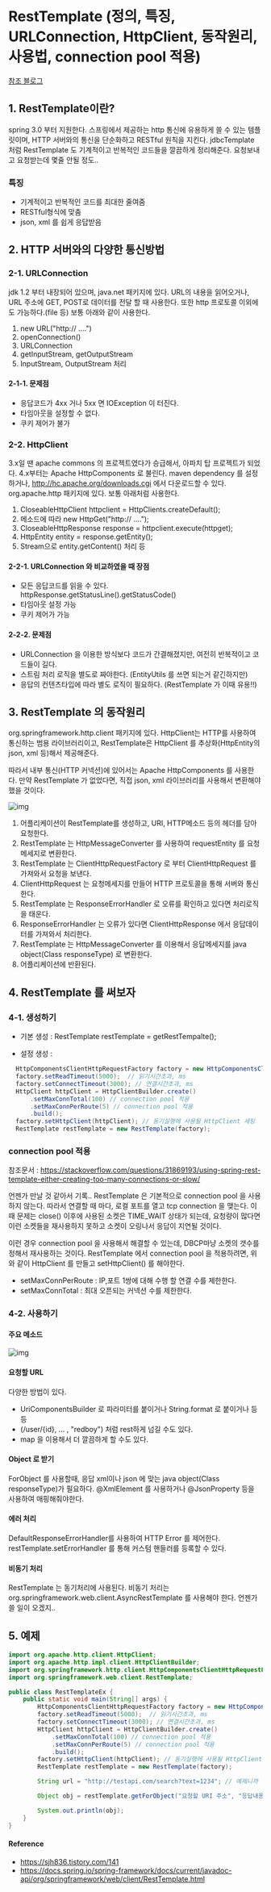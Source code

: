 # RestTemplate (정의, 특징, URLConnection, HttpClient, 동작원리, 사용법, connection pool 적용)

[참조 블로그](https://sjh836.tistory.com/141)

## 1. RestTemplate이란?

spring 3.0 부터 지원한다. 스프링에서 제공하는 http 통신에 유용하게 쓸 수 있는 템플릿이며, HTTP 서버와의 통신을 단순화하고 RESTful 원칙을 지킨다. jdbcTemplate 처럼 RestTemplate 도 기계적이고 반복적인 코드들을 깔끔하게 정리해준다. 요청보내고 요청받는데 몇줄 안될 정도..

### 특징

- 기계적이고 반복적인 코드를 최대한 줄여줌
- RESTful형식에 맞춤
- json, xml 를 쉽게 응답받음

## 2. HTTP 서버와의 다양한 통신방법

### 2-1. URLConnection

jdk 1.2 부터 내장되어 있으며, java.net 패키지에 있다. URL의 내용을 읽어오거나, URL 주소에 GET, POST로 데이터를 전달 할 때 사용한다. 또한 http 프로토콜 이외에도 가능하다.(file 등) 보통 아래와 같이 사용한다.

1. new URL("http:// ....")
2. openConnection()
3. URLConnection
4. getInputStream, getOutputStream
5. InputStream, OutputStream 처리

#### 2-1-1. 문제점

- 응답코드가 4xx 거나 5xx 면 IOException 이 터진다.
- 타임아웃을 설정할 수 없다.
- 쿠키 제어가 불가

### 2-2. HttpClient

3.x일 땐 apache commons 의 프로젝트였다가 승급해서, 아파치 탑 프로젝트가 되었다. 4.x부터는 Apache HttpComponents 로 불린다. maven dependency 를 설정하거나, http://hc.apache.org/downloads.cgi 에서 다운로드할 수 있다. org.apache.http 패키지에 있다.
보통 아래처럼 사용한다.

1. CloseableHttpClient httpclient = HttpClients.createDefault();
2. 메소드에 따라 new HttpGet("http:// ....");
3. CloseableHttpResponse response = httpclient.execute(httpget);
4. HttpEntity entity = response.getEntity();
5. Stream으로 entity.getContent() 처리 등

#### 2-2-1. URLConnection 와 비교하였을 때 장점

- 모든 응답코드를 읽을 수 있다. httpResponse.getStatusLine().getStatusCode()
- 타임아웃 설정 가능
- 쿠키 제어가 가능

#### 2-2-2. 문제점

- URLConnection 을 이용한 방식보다 코드가 간결해졌지만, 여전히 반복적이고 코드들이 길다.
- 스트림 처리 로직을 별도로 짜야한다. (EntityUtils 를 쓰면 되는거 같긴하지만)
- 응답의 컨텐츠타입에 따라 별도 로직이 필요하다. (RestTemplate 가 이때 유용!!)

## 3. RestTemplate 의 동작원리

org.springframework.http.client 패키지에 있다. 
HttpClient는 HTTP를 사용하여 통신하는 범용 라이브러리이고, RestTemplate은 HttpClient 를 추상화(HttpEntity의 json, xml 등)해서 제공해준다. 

따라서 내부 통신(HTTP 커넥션)에 있어서는 Apache HttpComponents 를 사용한다. 만약 RestTemplate 가 없었다면, 직접 json, xml 라이브러리를 사용해서 변환해야 했을 것이다.

![img](/docs/.vuepress/public/images/img-spring/RestTemplate01.png)

1. 어플리케이션이 RestTemplate를 생성하고, URI, HTTP메소드 등의 헤더를 담아 요청한다.
2. RestTemplate 는 HttpMessageConverter 를 사용하여 requestEntity 를 요청메세지로 변환한다.
3. RestTemplate 는 ClientHttpRequestFactory 로 부터 ClientHttpRequest 를 가져와서 요청을 보낸다.
4. ClientHttpRequest 는 요청메세지를 만들어 HTTP 프로토콜을 통해 서버와 통신한다.
5. RestTemplate 는 ResponseErrorHandler 로 오류를 확인하고 있다면 처리로직을 태운다.
6. ResponseErrorHandler 는 오류가 있다면 ClientHttpResponse 에서 응답데이터를 가져와서 처리한다.
7. RestTemplate 는 HttpMessageConverter 를 이용해서 응답메세지를 java object(Class responseType) 로 변환한다.
8. 어플리케이션에 반환된다.

## 4. RestTemplate 를 써보자

### 4-1. 생성하기

- 기본 생성 : RestTemplate restTemplate = getRestTempalte();

- 설정 생성 :

```Java
  HttpComponentsClientHttpRequestFactory factory = new HttpComponentsClientHttpRequestFactory();
  factory.setReadTimeout(5000);  // 읽기시간초과, ms
  factory.setConnectTimeout(3000); // 연결시간초과, ms
  HttpClient httpClient = HttpClientBuilder.create()
      .setMaxConnTotal(100) // connection pool 적용
      .setMaxConnPerRoute(5) // connection pool 적용
      .build();
  factory.setHttpClient(httpClient); // 동기실행에 사용될 HttpClient 세팅 
  RestTemplate restTemplate = new RestTemplate(factory);
```

### connection pool 적용

참조문서 : https://stackoverflow.com/questions/31869193/using-spring-rest-template-either-creating-too-many-connections-or-slow/

언젠가 만날 것 같아서 기록.. RestTemplate 은 기본적으로 connection pool 을 사용하지 않는다.
따라서 연결할 때 마다, 로컬 포트를 열고 tcp connection 을 맺는다. 이때 문제는 close() 이후에 사용된 소켓은 TIME_WAIT 상태가 되는데, 요청량이 많다면 이런 소켓들을 재사용하지 못하고 소켓이 오링나서 응답이 지연될 것이다.

이런 경우 connection pool 을 사용해서 해결할 수 있는데, DBCP마냥 소켓의 갯수를 정해서 재사용하는 것이다. RestTemplate 에서 connection pool 을 적용하려면, 위와 같이 HttpClient 를 만들고 setHttpClient() 를 해야한다.

- setMaxConnPerRoute : IP,포트 1쌍에 대해 수행 할 연결 수를 제한한다.
- setMaxConnTotal : 최대 오픈되는 커넥션 수를 제한한다.

### 4-2. 사용하기

#### 주요 메소드


![img](/docs/.vuepress/public/images/img-spring/RestTemplateMethod.png)

#### 요청할 URL

다양한 방법이 있다.

- UriComponentsBuilder 로 파라미터를 붙이거나 String.format 로 붙이거나 등등
- (/user/{id}, ... , "redboy") 처럼 rest하게 넘길 수도 있다.
- map 을 이용해서 더 깔끔하게 할 수도 있다.

#### Object 로 받기

ForObject 를 사용할때, 응답 xml이나 json 에 맞는 java object(Class responseType)가 필요하다. @XmlElement 를 사용하거나 @JsonProperty 등을 사용하여 매핑해줘야한다.

#### 에러 처리

DefaultResponseErrorHandler를 사용하여 HTTP Error 를 제어한다. restTemplate.setErrorHandler 를 통해 커스텀 핸들러를 등록할 수 있다.

#### 비동기 처리

RestTemplate 는 동기처리에 사용된다. 비동기 처리는 org.springframework.web.client.AsyncRestTemplate 를 사용해야 한다. 언젠가 쓸 일이 오겠지..

## 5. 예제

```java
import org.apache.http.client.HttpClient;
import org.apache.http.impl.client.HttpClientBuilder;
import org.springframework.http.client.HttpComponentsClientHttpRequestFactory;
import org.springframework.web.client.RestTemplate;

public class RestTemplateEx {
    public static void main(String[] args) {
        HttpComponentsClientHttpRequestFactory factory = new HttpComponentsClientHttpRequestFactory();
        factory.setReadTimeout(5000);  // 읽기시간초과, ms
        factory.setConnectTimeout(3000); // 연결시간초과, ms
        HttpClient httpClient = HttpClientBuilder.create()
            .setMaxConnTotal(100) // connection pool 적용
            .setMaxConnPerRoute(5) // connection pool 적용
            .build();
        factory.setHttpClient(httpClient); // 동기실행에 사용될 HttpClient 세팅
        RestTemplate restTemplate = new RestTemplate(factory);

        String url = "http://testapi.com/search?text=1234"; // 예제니까 애초에 때려박음..

        Object obj = restTemplate.getForObject("요청할 URI 주소", "응답내용과 자동으로 매핑시킬 java object");

        System.out.println(obj);
    }
}
```

#### Reference

- https://sjh836.tistory.com/141
- https://docs.spring.io/spring-framework/docs/current/javadoc-api/org/springframework/web/client/RestTemplate.html
